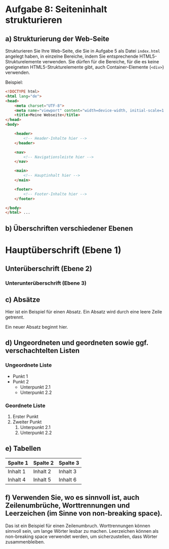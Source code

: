 # Aufgabe 8: Seiteninhalt strukturieren

## a) Strukturierung der Web-Seite

Strukturieren Sie Ihre Web-Seite, die Sie in Aufgabe 5 als Datei `index.html` angelegt haben, in einzelne Bereiche, indem Sie entsprechende HTML5-Strukturelemente verwenden. Sie dürfen für die Bereiche, für die es keine geeigneten HTML5-Strukturelemente gibt, auch Container-Elemente (`<div>`) verwenden.

Beispiel:

```html
<!DOCTYPE html>
<html lang="de">
<head>
    <meta charset="UTF-8">
    <meta name="viewport" content="width=device-width, initial-scale=1.0">
    <title>Meine Webseite</title>
</head>
<body>

    <header>
        <!-- Header-Inhalte hier -->
    </header>

    <nav>
        <!-- Navigationsleiste hier -->
    </nav>

    <main>
        <!-- Hauptinhalt hier -->
    </main>

    <footer>
        <!-- Footer-Inhalte hier -->
    </footer>

</body>
</html> ...
```

## b) Überschriften verschiedener Ebenen

# Hauptüberschrift (Ebene 1)
## Unterüberschrift (Ebene 2)
### Unterunterüberschrift (Ebene 3)

## c) Absätze

Hier ist ein Beispiel für einen Absatz. Ein Absatz wird durch eine leere Zeile getrennt.

Ein neuer Absatz beginnt hier.

## d) Ungeordneten und geordneten sowie ggf. verschachtelten Listen

### Ungeordnete Liste
- Punkt 1
- Punkt 2
  - Unterpunkt 2.1
  - Unterpunkt 2.2

### Geordnete Liste
1. Erster Punkt
2. Zweiter Punkt
   1. Unterpunkt 2.1
   2. Unterpunkt 2.2

## e) Tabellen

| Spalte 1 | Spalte 2 | Spalte 3 |
|----------|----------|----------|
| Inhalt 1 | Inhalt 2 | Inhalt 3 |
| Inhalt 4 | Inhalt 5 | Inhalt 6 |

## f) Verwenden Sie, wo es sinnvoll ist, auch Zeilenumbrüche, Worttrennungen und Leerzeichen (im Sinne von non-breaking space).

Das ist ein Beispiel für einen Zeilenumbruch.
Worttrennungen können sinnvoll sein, um lange Wörter lesbar zu machen.
Leerzeichen können als non-breaking space verwendet werden, um sicherzustellen, dass Wörter zusammenbleiben.

